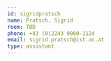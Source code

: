 ```yaml
---
id: sigridpratsch
name: Pratsch, Sigrid
room: TBD
phone: +43 (0)2243 9000-1124
email: sigrid.pratsch@ist.ac.at
type: assistant
---
```

